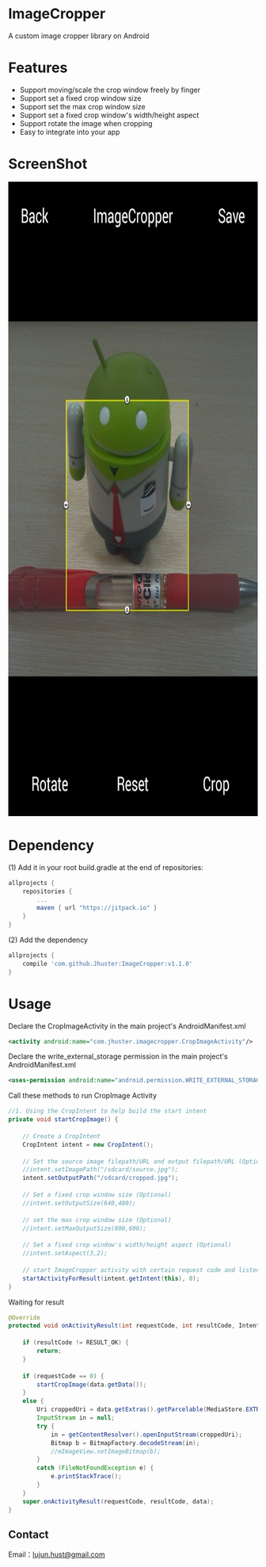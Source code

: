 ImageCropper
=========
A custom image cropper library on Android

Features
=========
- Support moving/scale the crop window freely by finger
- Support set a fixed crop window size
- Support set the max crop window size
- Support set a fixed crop window's width/height aspect
- Support rotate the image when cropping
- Easy to integrate into your app

ScreenShot
=========
<img src="ImageCropper.jpg" width="800" height="1280" />

Dependency 
=========
(1) Add it in your root build.gradle at the end of repositories:
```groovy
allprojects {
    repositories {
        ...
        maven { url "https://jitpack.io" }
    }
}
```

(2) Add the dependency
```groovy
allprojects {
    compile 'com.github.Jhuster:ImageCropper:v1.1.0'
}
```

Usage
=========
Declare the CropImageActivity in the main project's AndroidManifest.xml
```xml
<activity android:name="com.jhuster.imagecropper.CropImageActivity"/>
```

Declare the write_external_storage permission in the main project's AndroidManifest.xml
```xml
<uses-permission android:name="android.permission.WRITE_EXTERNAL_STORAGE" />
```

Call these methods to run CropImage Activity

```java
//1. Using the CropIntent to help build the start intent
private void startCropImage() {

    // Create a CropIntent
    CropIntent intent = new CropIntent();

    // Set the source image filepath/URL and output filepath/URL (Optional)
    //intent.setImagePath("/sdcard/source.jpg");
    intent.setOutputPath("/sdcard/cropped.jpg");

    // Set a fixed crop window size (Optional)
    //intent.setOutputSize(640,480);

    // set the max crop window size (Optional)
    //intent.setMaxOutputSize(800,600);

    // Set a fixed crop window's width/height aspect (Optional)
    //intent.setAspect(3,2);

    // start ImageCropper activity with certain request code and listen for result
    startActivityForResult(intent.getIntent(this), 0);
}
```

Waiting for result
```java
@Override
protected void onActivityResult(int requestCode, int resultCode, Intent data) {

    if (resultCode != RESULT_OK) {
        return;
    }

    if (requestCode == 0) {
        startCropImage(data.getData());
    }
    else {
        Uri croppedUri = data.getExtras().getParcelable(MediaStore.EXTRA_OUTPUT);
        InputStream in = null;
        try {
            in = getContentResolver().openInputStream(croppedUri);
            Bitmap b = BitmapFactory.decodeStream(in);
            //mImageView.setImageBitmap(b);
        }
        catch (FileNotFoundException e) {
            e.printStackTrace();
        }
    }
    super.onActivityResult(requestCode, resultCode, data);
}
```

Contact
----------
Email：lujun.hust@gmail.com


